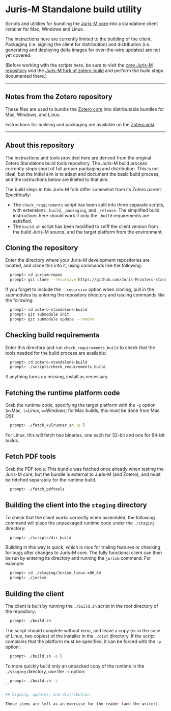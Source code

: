 # Juris-M Standalone build utility

Scripts and utilities for bundling the [Juris-M core](https://github.com/Juris-M/zotero) into a standalone client installer for Mac, Windows and Linux.

The instructions here are currently limited to the building of the client. Packaging (i.e. signing the client for distribution) and distribution (i.e. generating and deploying delta images for over-the-wire updates) are not yet covered.

(Before working with the scripts here, be sure to visit the [core Juris-M repository](https://github.com/Juris-M/zotero#user-content-juris-m) *and* the [Juris-M fork of zotero-build](https://github.com/Juris-M/zotero-build#user-content-juris-m-build-scripts) and perform the build steps documented there.)

----------

## Notes from the Zotero repository

These files are used to bundle the [Zotero core](https://github.com/zotero/zotero) into distributable bundles for Mac, Windows, and Linux.

Instructions for building and packaging are available on the [Zotero wiki](https://www.zotero.org/support/dev/client_coding/building_the_standalone_client).

----------

## About this repository

The instructions and tools provided here are derived from the original Zotero Standalone build tools repository. The Juris-M build process currently stops short of full proper packaging and distribution. This is not ideal, but the initial aim is to adapt and document the basic build process, and the instructions below are limited to that aim.

The build steps in this Juris-M fork differ somewhat from its Zotero parent. Specifically:

-   The `check_requirements` script has been split into three separate scripts, with extensions `_build`, `_packaging`, and `_release`. The simplified build instructions here should work if only the `_build` requirements are satisfied.
-   The `build.sh` script has been modified to sniff the client version from the build Juris-M source, and the target platform from the environment.

## Cloning the repository

Enter the directory where your Juris-M development repositories are located, and clone this into it, using commands like the following:
```bash
  prompt> cd jurism-repos
  prompt> git clone --recursive https://github.com/Juris-M/zotero-standalone-build.git
```
If you forget to include the `--recursive` option when cloning, pull in the submodules by entering the repository directory and issuing commands like the following:
```bash
  prompt> cd zotero-standalone-build
  prompt> git submodule init
  prompt> git submodule update --remote
```

## Checking build requirements

Enter this directory and run `check_requirements_build` to check that the tools needed for the build process are available:
```bash
  prompt> cd zotero-standalone-build
  prompt> ./scripts/check_requirements_build
```
If anything turns up missing, install as necessary.

## Fetching the runtime platform code

Grab the runtime code, specifying the target platform with the `-p` option (`m=`Mac, `l=`Linux, `w=`Windows; for Mac builds, this must be done from Mac OS):
```bash
  prompt> ./fetch_xulrunner.sh -p l
```
For Linux, this will fetch two binaries, one each for 32-bit and one for 64-bit builds.

## Fetch PDF tools

Grab the PDF tools. This bundle was fetched once already when testing the Juris-M core, but the bundle is external to Juris-M (and Zotero), and must be fetched separately for the runtime build.
```bash
  prompt> ./fetch_pdftools
```

## Building the client into the `staging` directory

To check that the client works correctly when assembled, the following command will place the unpackaged runtime code under the `./staging` directory:
```bash
  prompt> ./scripts/dir_build
```
Building in this way is quick, which is nice for trialing features or checking for bugs after changes to Juris-M core. The fully functional client can then be run by entering its directory and running the `jurism` command. For example:
```bash
  prompt> cd ./staging/Jurism_linux-x86_64
  prompt> ./jurism
```

## Building the client

The client is built by running the `./build.sh` script in the root directory of the repository:
```bash
  prompt> ./build.sh
```
The script should complete without error, and leave a copy (or in the case of Linux, two copies) of the installer in the `./dist` directory. If the script complains that the platform must be specified, it can be forced with the `-p` option:
```bash
  prompt> ./build.sh -p l
```
To more quickly build only an unpacked copy of the runtime in the `./staging` directory, use the `-s` option:
```bash
  prompt> ./build.sh -s
``

## Signing, updates, and distribution

These items are left as an exercise for the reader (and the writer).
